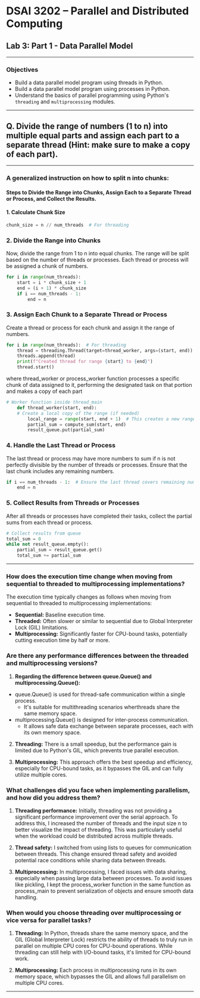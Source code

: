 # DSAI 3202 – Parallel and Distributed Computing  
## Lab 3: Part 1 - Data Parallel Model
---
### Objectives
- Build a data parallel model program using threads in Python.
- Build a data parallel model program using processes in Python.
- Understand the basics of parallel programming using Python's `threading` and `multiprocessing` modules.
---
## Q. Divide the range of numbers (1 to n) into multiple equal parts and assign each part to a separate thread (Hint: make sure to make a copy of each part). 
---
### A generalized instruction on how to split n into chunks:
#### Steps to Divide the Range into Chunks, Assign Each to a Separate Thread or Process, and Collect the Results.

#### 1. Calculate Chunk Size
```python
chunk_size = n // num_threads  # For threading
```

### 2. Divide the Range into Chunks
Now, divide the range from 1 to n into equal chunks. 
The range will be split based on the number of threads or processes. 
Each thread or process will be assigned a chunk of numbers.
```python
for i in range(num_threads):  
    start = i * chunk_size + 1
    end = (i + 1) * chunk_size
    if i == num_threads - 1:  
        end = n
```

### 3. Assign Each Chunk to a Separate Thread or Process
Create a thread or process for each chunk and assign it the range of numbers.
```python
for i in range(num_threads):  # For threading
    thread = threading.Thread(target=thread_worker, args=(start, end))
    threads.append(thread)
    print(f"Created thread for range {start} to {end}")
    thread.start()
```
where thread_worker or process_worker function processes a specific chunk of data assigned to it, performing the designated task on that portion and makes a copy of each part
```python
# Worker function inside thread_main
    def thread_worker(start, end):
    # Create a local copy of the range (if needed)
        local_range = range(start, end + 1)  # This creates a new range object for the thread
        partial_sum = compute_sum(start, end)
        result_queue.put(partial_sum) 
```

### 4. Handle the Last Thread or Process
The last thread or process may have more numbers to sum if n is not perfectly divisible by the number of threads or processes. Ensure that the last chunk includes any remaining numbers.
```python
if i == num_threads - 1:  # Ensure the last thread covers remaining numbers
    end = n
```

### 5. Collect Results from Threads or Processes
After all threads or processes have completed their tasks, collect the partial sums from each thread or process.
```python
# Collect results from queue
total_sum = 0
while not result_queue.empty():
    partial_sum = result_queue.get()
    total_sum += partial_sum
```
---
### How does the execution time change when moving from sequential to threaded to multiprocessing implementations?

The execution time typically changes as follows when moving from sequential to threaded to multiprocessing implementations:
- **Sequential:** Baseline execution time.
- **Threaded:** Often slower or similar to sequential due to Global Interpreter Lock (GIL) limitations.
- **Multiprocessing:** Significantly faster for CPU-bound tasks, potentially cutting execution time by half or more.

### Are there any performance differences between the threaded and multiprocessing versions?

1.  **Regarding the difference between queue.Queue() and multiprocessing.Queue():**
- queue.Queue() is used for thread-safe communication within a single process.
  - It's suitable for multithreading scenarios wherthreads share the same memory space.
- multiprocessing.Queue() is designed for inter-process communication.
  - It allows safe data exchange between separate processes, each with its own memory space.
 
2. **Threading:** There is a small speedup, but the performance gain is limited due to Python's GIL, which prevents true parallel execution.
   
3. **Multiprocessing:** This approach offers the best speedup and efficiency, especially for CPU-bound tasks, as it bypasses the GIL and can fully utilize multiple cores.

### What challenges did you face when implementing parallelism, and how did you address them?
1. **Threading performance:** Initially, threading was not providing a significant performance improvement over the serial approach. To address this, I increased the number of threads and the input size n to better visualize the impact of threading. This was particularly useful when the workload could be distributed across multiple threads.

2. **Thread safety:** I switched from using lists to queues for communication between threads. This change ensured thread safety and avoided potential race conditions while sharing data between threads.

3. **Multiprocessing:** In multiprocessing, I faced issues with data sharing, especially when passing large data between processes. To avoid issues like pickling, I kept the process_worker function in the same function as process_main to prevent serialization of objects and ensure smooth data handling.

### When would you choose threading over multiprocessing or vice versa for parallel tasks?

1. **Threading:** In Python, threads share the same memory space, and the GIL (Global Interpreter Lock) restricts the ability of threads to truly run in parallel on multiple CPU cores for CPU-bound operations. While threading can still help with I/O-bound tasks, it's limited for CPU-bound work.
   
2. **Multiprocessing:** Each process in multiprocessing runs in its own memory space, which bypasses the GIL and allows full parallelism on multiple CPU cores.

---
